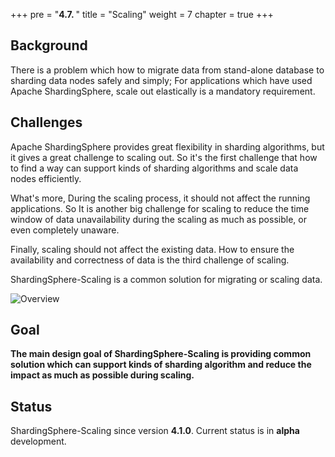 +++
pre = "<b>4.7. </b>"
title = "Scaling"
weight = 7
chapter = true
+++

## Background

There is a problem which how to migrate data from stand-alone database to sharding data nodes safely and simply;
For applications which have used Apache ShardingSphere, scale out elastically is a mandatory requirement.

## Challenges

Apache ShardingSphere provides great flexibility in sharding algorithms, but it gives a great challenge to scaling out.
So it's the first challenge that how to find a way can support kinds of sharding algorithms and scale data nodes efficiently.

What's more, During the scaling process, it should not affect the running applications. 
So It is another big challenge for scaling to reduce the time window of data unavailability during the scaling as much as possible, or even completely unaware.

Finally, scaling should not affect the existing data. How to ensure the availability and correctness of data is the third challenge of scaling.

ShardingSphere-Scaling is a common solution for migrating or scaling data.

![Overview](https://shardingsphere.apache.org/document/current/img/scaling/overview.en.png)

## Goal

**The main design goal of ShardingSphere-Scaling is providing common solution which can support kinds of sharding algorithm and reduce the impact as much as possible during scaling.**

## Status

ShardingSphere-Scaling since version **4.1.0**.
Current status is in **alpha** development.
